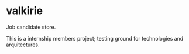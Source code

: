 # valkirie
Job candidate store.


This is a internship members project; testing ground for technologies and arquitectures.
